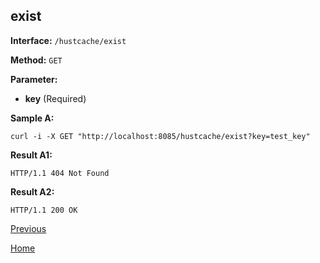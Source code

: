 ## exist ##

**Interface:** `/hustcache/exist`

**Method:** `GET`

**Parameter:** 

*  **key** (Required)  

**Sample A:**

    curl -i -X GET "http://localhost:8085/hustcache/exist?key=test_key"

**Result A1:**

	HTTP/1.1 404 Not Found
	
**Result A2:**

	HTTP/1.1 200 OK
	
[Previous](../hustcache.md)

[Home](../../../index.md)